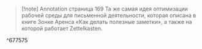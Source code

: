 
> [!note] Annotation страница 169
> Та же самая идея оптимизации рабочей среды для письменной деятельности, которая описана в книге Зонке Аренса «Как делать полезные заметки», а также на которой работает Zettelkasten.

^677575

